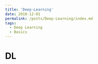 ```yaml
---
title: 'Deep-Learning'
date: 2018-12-01
permalink: /posts/Deep-Learning/index.md
tags:
  - Deep Learning
  - Basics
---
```


# DL
